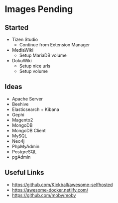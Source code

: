 # Images Pending

## Started

- Tizen Studio
    - Continue from Extension Manager
- MediaWiki
    - Setup MariaDB volume
- DokuWiki
    - Setup nice urls
    - Setup volume

## Ideas

- Apache Server
- Beehive
- Elasticsearch + Kibana
- Gephi
- Magento2
- MongoDB
- MongoDB Client
- MySQL
- Neo4j
- PhpMyAdmin
- PostgreSQL
- pgAdmin

## Useful Links

- https://github.com/Kickball/awesome-selfhosted
- https://awesome-docker.netlify.com/
- https://github.com/moby/moby
